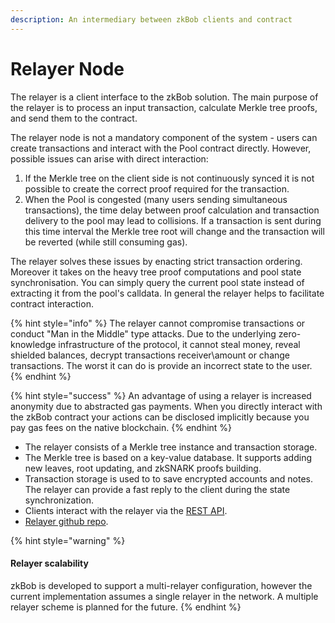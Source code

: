 ```yaml
---
description: An intermediary between zkBob clients and contract
---
```


# Relayer Node

The relayer is a client interface to the zkBob solution. The main purpose of the relayer is to process an input transaction, calculate Merkle tree proofs, and send them to the contract.

The relayer node is not a mandatory component of the system - users can create transactions and interact with the Pool contract directly. However, possible issues can arise with direct interaction:&#x20;

1. If the Merkle tree on the client side is not continuously synced it is not possible to create the correct proof required for the transaction.&#x20;
2. When the Pool is congested (many users sending simultaneous transactions), the time delay between proof calculation and transaction delivery to the pool may lead to collisions. If a transaction is sent during this time interval the Merkle tree root will change and the transaction will be reverted (while still consuming gas).

The relayer solves these issues by enacting strict transaction ordering. Moreover it takes on the heavy tree proof computations and pool state synchronisation. You can simply query the current pool state instead of extracting it from the pool's calldata. In general the relayer helps to facilitate contract interaction.

{% hint style="info" %}
The relayer cannot compromise transactions or conduct "Man in the Middle" type attacks.  Due to the underlying zero-knowledge infrastructure of the protocol, it cannot steal money, reveal shielded balances, decrypt transactions receiver\amount or change transactions. The worst it can do is provide an incorrect state to the user.
{% endhint %}

{% hint style="success" %}
An advantage of using a relayer is increased anonymity due to abstracted gas payments. When you directly interact with the zkBob contract your actions can be disclosed implicitly because you pay gas fees on the native blockchain.
{% endhint %}

* The relayer consists of a Merkle tree instance and transaction storage.
* The Merkle tree is based on a key-value database. It supports adding new leaves, root updating, and zkSNARK proofs building.
* Transaction storage is used to to save encrypted accounts and notes. The relayer can provide a fast reply to the client during the state synchronization.
* Clients interact with the relayer via the [REST API](rest-api.md).
* [Relayer github repo](https://github.com/zkBob/zeropool-relayer).

{% hint style="warning" %}
#### Relayer scalability

zkBob is developed to support a multi-relayer configuration, however the current implementation assumes a single relayer in the network. A multiple relayer scheme is planned for the future.
{% endhint %}
